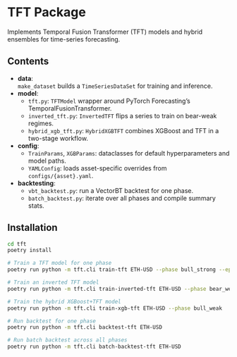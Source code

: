# TFT Package

Implements Temporal Fusion Transformer (TFT) models and hybrid ensembles for time-series forecasting.

## Contents

- **data**:  
  `make_dataset` builds a `TimeSeriesDataSet` for training and inference.  
- **model**:  
  - `tft.py`: `TFTModel` wrapper around PyTorch Forecasting’s TemporalFusionTransformer.  
  - `inverted_tft.py`: `InvertedTFT` flips a series to train on bear-weak regimes.  
  - `hybrid_xgb_tft.py`: `HybridXGBTFT` combines XGBoost and TFT in a two-stage workflow.  
- **config**:  
  - `TrainParams`, `XGBParams`: dataclasses for default hyperparameters and model paths.  
  - `YAMLConfig`: loads asset-specific overrides from `configs/{asset}.yaml`.  
- **backtesting**:  
  - `vbt_backtest.py`: run a VectorBT backtest for one phase.  
  - `batch_backtest.py`: iterate over all phases and compile summary stats.

## Installation

```bash
cd tft
poetry install

# Train a TFT model for one phase
poetry run python -m tft.cli train-tft ETH-USD --phase bull_strong --epochs 30

# Train an inverted TFT model
poetry run python -m tft.cli train-inverted-tft ETH-USD --phase bear_weak

# Train the hybrid XGBoost+TFT model
poetry run python -m tft.cli train-xgb-tft ETH-USD --phase bull_weak

# Run backtest for one phase
poetry run python -m tft.cli backtest-tft ETH-USD

# Run batch backtest across all phases
poetry run python -m tft.cli batch-backtest-tft ETH-USD
